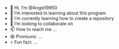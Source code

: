 - 👋 Hi, I’m @Angie19950
- 👀 I’m interested in learning about this program
- 🌱 I’m currently learning how to create a repository 
- 💞️ I’m looking to collaborate on 
- 📫 How to reach me ...
- 😄 Pronouns: ...
- ⚡ Fun fact: ...

<!---
Angie19950/Angie19950 is a ✨ special ✨ repository because its `README.md` (this file) appears on your GitHub profile.
You can click the Preview link to take a look at your changes.
--->
